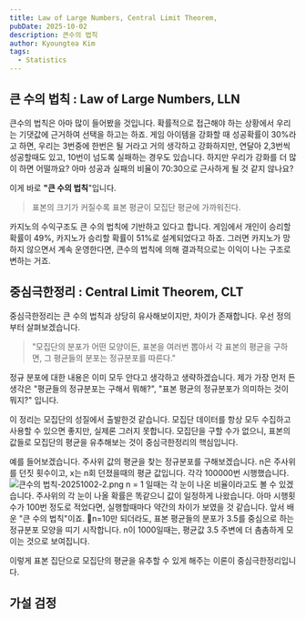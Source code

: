 ```yaml
---
title: Law of Large Numbers, Central Limit Theorem,
pubDate: 2025-10-02
description: 큰수의 법칙
author: Kyoungtea Kim
tags:
  - Statistics
---
```

## 큰 수의 법칙 : Law of Large Numbers, LLN

큰수의 법칙은 아마 많이 들어봤을 것입니다. 확률적으로 접근해야 하는 상황에서 우리는 기댓값에 근거하여 선택을 하고는 하죠. 게임 아이템을 강화할 때 성공확률이 30%라고 하면, 우리는 3번중에 한번은 될 거라고 거의 생각하고 강화하지만, 연달아 2,3번씩 성공할때도 있고, 10번이 넘도록 실패하는 경우도 있습니다. 하지만 우리가 강화를 더 많이 하면 어떨까요? 아마 성공과 실패의 비율이 70:30으로 근사하게 될 것 같지 않나요? 

이게 바로 **"큰 수의 법칙**"입니다.
> 표본의 크기가 커질수록 표본 평균이 모집단 평균에 가까워진다. 

카지노의 수익구조도 큰 수의 법칙에 기반하고 있다고 합니다. 게임에서 개인이 승리할 확률이 49%, 카지노가 승리할 확률이 51%로 설계되었다고 하죠. 그러면 카지노가 망하지 않으면서 계속 운영한다면, 큰수의 법칙에 의해 결과적으로는 이익이 나는 구조로 변하는 거죠.


## 중심극한정리 : Central Limit Theorem, CLT

중심극한정리는 큰 수의 법칙과 상당히 유사해보이지만, 차이가 존재합니다. 우선 정의부터 살펴보겠습니다.

> "모집단의 분포가 어떤 모양이든, 표본을 여러번 뽑아서 각 표본의 평균을 구하면, 그 평균들의 분포는 정규분포를 따른다."

정규 분포에 대한 내용은 이미 모두 안다고 생각하고 생략하겠습니다. 제가 가장 먼저 든 생각은 "평균들의 정규분포는 구해서 뭐해?", "표본 평균의 정규분포가 의미하는 것이 뭐지?" 입니다.

이 정리는 모집단의 성질에서 출발한것 같습니다. 모집단 데이터를 항상 모두 수집하고 사용할 수 있으면 좋지만, 실제론 그러지 못합니다. 모집단을 구할 수가 없으니, 표본의 값들로 모집단의 평균을 유추해보는 것이 중심극한정리의 핵심입니다. 

예를 들어보겠습니다. 주사위 값의 평균을 찾는 정규분포를 구해보겠습니다. n은 주사위를 던짓 횟수이고, x는 n회 던졌을때의 평균 값입니다. 각각 100000번 시행했습니다.
![큰수의 법칙-20251002-2.png](/images/blog/큰수의%20법칙-20251002-2.png)
n = 1 일때는 각 눈이 나온 비율이라고도 볼 수 있겠습니다. 주사위의 각 눈이 나올 확률은 똑같으니 값이 일정하게 나왔습니다. 아마 시행횟수가 100번 정도로 적었다면, 실행할때마다 약간의 차이가 보였을 것 같습니다. 앞서 배운 "큰 수의 법칙"이죠. n=10만 되더라도, 표본 평균들의 분포가 3.5를 중심으로 하는 정규분포 모양을 띠기 시작합니다. n이 1000일때는, 평균값 3.5 주변에 더 촘촘하게 모이는 것으로 보여집니다.

이렇게 표본 집단으로 모집단의 평균을 유추할 수 있게 해주는 이론이 중심극한정리입니다.

## 가설 검정

